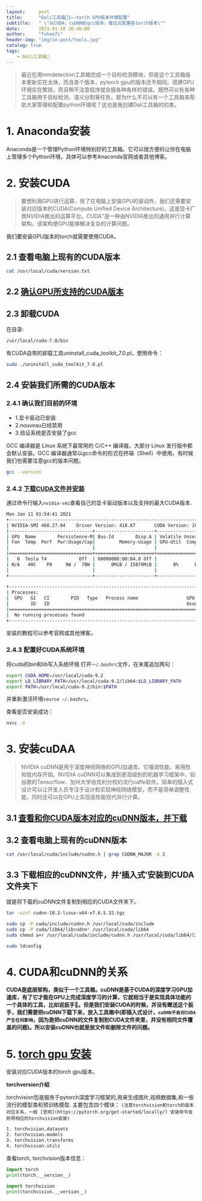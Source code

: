 ```yaml
---
layout:     post
title:      "Dali工具箱🔧1——torch GPU版本环境配置"
subtitle:   " \"从CUDA，cuDNN到gcc版本，傻瓜式配置各torch版本\""
date:       2021-01-10 20:46:00
author:     "fuhao7i"
header-img: "img/in-post/tools.jpg"
catalog: true
tags:
    - Dali工具箱🔧
---
```


> 最近在用mmdetection工具箱完成一个目标检测模块，但是这个工具箱版本更新实在太快，而且各个版本，pytorch gpu的版本还不相同。搭建GPU环境实在繁琐，而且稍不注意程序就会报各种各样的错误。既然可以有各种工具箱用于目标检测，语义分割等任务，那为什么不可以有一个工具箱来帮助大家管理和配置python环境呢？这也是我创建Dali工具箱的初衷。

# 1. Anaconda安装

Anaconda是一个管理Python环境特别好的工具箱。它可以很方便的让你在电脑上管理多个Python环境，具体可以参考Anaconda官网或者其他博客。

# 2. 安装CUDA

> 要想利用GPU进行运算，除了在电脑上安装GPU的驱动外，我们还需要安装对应版本的CUDA(Compute Unified Device Architecture)，这是显卡厂商NVIDIA推出的运算平台。CUDA™是一种由NVIDIA推出的通用并行计算架构，该架构使GPU能够解决复杂的计算问题。

我们要安装GPU版本的torch就需要使用CUDA。

## 2.1 查看电脑上现有的CUDA版本

```Bash
cat /usr/local/cuda/version.txt 
```

## 2.2 [确认GPU所支持的CUDA版本](https://developer.nvidia.com/zh-cn/cuda-gpus)

## 2.3 卸载CUDA

在目录:

```Bash
/usr/local/cuda-7.0/bin
```

有CUDA自带的卸载工具uninstall_cuda_toolkit_7.0.pl，使用命令：

```Bash
sudo ./uninstall_cuda_toolkit_7.0.pl
```

## 2.4 安装我们所需的CUDA版本

### 2.4.1 确认我们目前的环境

- 1.显卡驱动已安装
- 2.nouveau已经禁用
- 3.验证系统是否安装了gcc

GCC 编译器是 Linux 系统下最常用的 C/C++ 编译器，大部分 Linux 发行版中都会默认安装。GCC 编译器通常以gcc命令的形式在终端（Shell）中使用。有时候我们也需要注意gcc的版本问题。

```Bash
gcc --version
```

### 2.4.2 [下载CUDA文件并安装](https://developer.nvidia.com/zh-cn/cuda-downloads)

通过命令行输入`nvidia-smi`查看自己的显卡驱动版本以及支持的最大CUDA版本.

```Bash
Mon Jan 11 01:54:41 2021       
+-----------------------------------------------------------------------------+  
| NVIDIA-SMI 460.27.04    Driver Version: 418.67       CUDA Version: 10.1     |  
|-------------------------------+----------------------+----------------------+  
| GPU  Name        Persistence-M| Bus-Id        Disp.A | Volatile Uncorr. ECC |  
| Fan  Temp  Perf  Pwr:Usage/Cap|         Memory-Usage | GPU-Util  Compute M. |  
|                               |                      |               MIG M. |  
|===============================+======================+======================|  
|   0  Tesla T4            Off  | 00000000:00:04.0 Off |                    0 |  
| N/A   40C    P8     9W /  70W |      0MiB / 15079MiB |      0%      Default |  
|                               |                      |                 ERR! |  
+-------------------------------+----------------------+----------------------+  
                                                                                  
+-----------------------------------------------------------------------------+  
| Processes:                                                                  |  
|  GPU   GI   CI        PID   Type   Process name                  GPU Memory |  
|        ID   ID                                                   Usage      |  
|=============================================================================|  
|  No running processes found                                                 |  
+-----------------------------------------------------------------------------+  
```

安装的教程可以参考官网或其他博客。

### 2.4.3 配置好CUDA系统环境

将cuda的bin和lib写入系统环境
打开`～/.bashrc`文件，在末尾追加两句：
```Bash
export CUDA_HOME=/usr/local/cuda-9.2
export LD_LIBRARY_PATH=/usr/local/cuda-9.2/lib64:$LD_LIBRARY_PATH
export PATH=/usr/local/cuda-9.2/bin:$PATH
```
并重新激活环境`source ~/.bashrc`。

查看是否安装成功：
```Bash
nvcc -V
```

# 3. 安装cuDAA

> NVIDIA cuDNN是用于深度神经网络的GPU加速库。它强调性能、易用性和低内存开销。NVIDIA cuDNN可以集成到更高级别的机器学习框架中，如谷歌的Tensorflow、加州大学伯克利分校的流行caffe软件。简单的插入式设计可以让开发人员专注于设计和实现神经网络模型，而不是简单调整性能，同时还可以在GPU上实现高性能现代并行计算。

## 3.1 [查看和你CUDA版本对应的cuDNN版本，并下载](https://developer.nvidia.com/rdp/cudnn-archive)

## 3.2 查看电脑上现有的cuDNN版本

```Bash
cat /usr/local/cuda/include/cudnn.h | grep CUDNN_MAJOR -A 2
```

## 3.3 下载相应的cuDNN文件，并‘插入式’安装到CUDA文件夹下

就是将下载的cuDNN文件复制到相应的CUDA文件夹下。

```Bash
tar -xzvf cudnn-10.2-linux-x64-v7.6.5.32.tgz

sudo cp -P cuda/include/cudnn.h /usr/local/cuda/include
sudo cp -P cuda/lib64/libcudnn* /usr/local/cuda/lib64
sudo chmod a+r /usr/local/cuda/include/cudnn.h /usr/local/cuda/lib64/libcudnn*

sudo ldconfig
```

# 4. CUDA和cuDNN的关系

**CUDA是底层架构，类似于一个工具箱。cuDNN是基于CUDA的深度学习GPU加速库，有了它才能在GPU上完成深度学习的计算，它就相当于是实现具体功能的一个具体的工具，比如说扳手🔧。但是我们安装CUDA的时候，并没有赠送这个扳手，我们需要把cuDNN下载下来，放入工具箱中(即插入式设计，`cuDNN不会对CUDA产生任何影响`，因为是把cuDNN的文件复制到CUDA文件夹里，并没有相同文件覆盖的问题)。所以安装cuDNN也就是放文件和删除文件的问题。**

# 5. [torch gpu 安装](https://pytorch.org/get-started/locally/)

安装对应CUDA版本的torch gpu版本。

**torchversion介绍**

torchvision包是服务于pytorch深度学习框架的,用来生成图片,视频数据集,和一些流行的模型类和预训练模型. 主要包含四个模块：
`(注意torchvision和torch的版本对应关系，一般 [官网](https://pytorch.org/get-started/locally/) 安装命令会附带相应的torchvision安装)`

```Bash
1. torchvision.datasets
2. torchvision.models
3. torchvision.transforms
4. torchvision.utils
```

查看torch, torchvision版本信息：

```python
import torch
print(torch.__version__)

import torchvision
print(torchvision.__version__)
```